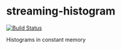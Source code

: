 # streaming-histogram

[![Build Status](https://travis-ci.org/ocramz/streaming-histogram.png)](https://travis-ci.org/ocramz/streaming-histogram)

Histograms in constant memory
